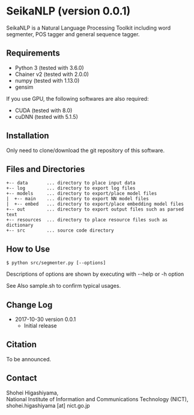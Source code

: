 # SeikaNLP (version 0.0.1)

SeikaNLP is a Natural Language Processing Toolkit including word segmenter, POS tagger and general sequence tagger.


## Requirements

- Python 3 (tested with 3.6.0)
- Chainer v2 (tested with 2.0.0)
- numpy (tested with 1.13.0)
- gensim

If you use GPU, the following softwares are also required:

- CUDA (tested with 8.0)
- cuDNN (tested with 5.1.5)


## Installation

Only need to clone/download the git repository of this software.


## Files and Directories

~~~~
+-- data       ... directory to place input data
+-- log        ... directory to export log files
+-- models     ... directory to export/place model files
|  +-- main    ... directory to export NN model files
|  +-- embed   ... directory to export/place embedding model files
+-- out        ... directory to export output files such as parsed text
+-- resources  ... directory to place resource files such as dictionary
+-- src        ... source code directory
~~~~


## How to Use

~~~~
$ python src/segmenter.py [--options]
~~~~

Descriptions of options are shown by executing with --help or -h option

See Also sample.sh to confirm typical usages.


## Change Log

- 2017-10-30 version 0.0.1
    - Initial release


## Citation

To be announced.


## Contact

Shohei Higashiyama,  
National Institute of Information and Communications Technology (NICT),  
shohei.higashiyama [at] nict.go.jp

